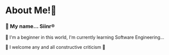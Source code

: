 # About Me!💭
### 👾 My name... Siinr® 
💯 I'm a beginner in this world, I'm currently learning Software Engineering...

👺 I welcome any and all constructive criticism 💬
